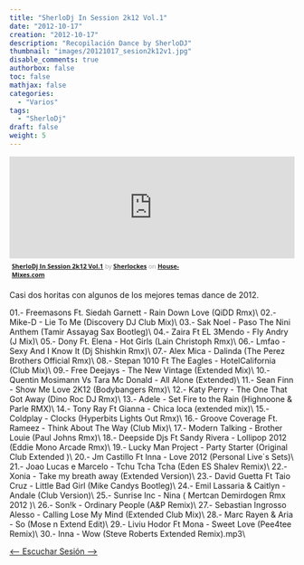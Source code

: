 ```yaml
---
title: "SherloDj In Session 2k12 Vol.1"
date: "2012-10-17"
creation: "2012-10-17"
description: "Recopilación Dance by SherloDJ"
thumbnail: "images/20121017_sesion2k12v1.jpg"
disable_comments: true
authorbox: false
toc: false
mathjax: false
categories:
  - "Varios"
tags:
  - "SherloDj"
draft: false
weight: 5
---
```


<iframe width="100%" height="180" src="https://www.house-mixes.com/sharewidget/iframe/?autoplay=false&feed=%2fapi%2fShareWidget%2fSingle%2faudios-223897" frameborder="0"></iframe><div style="clear:both; height:3px; width:300;"></div><p style="display:block; font-size:11px; font-family: 'Open Sans', Helvetica, Arial, sans-serif; margin:0; padding: 3px 4px; color:#999; width:300;"><a href='http://www.house-mixes.com/profile/Sherlockes/play/sherlodj-in-session-2k12-vol1'><strong>SherloDj   In Session 2k12 Vol.1</strong></a> by <a href='http://www.house-mixes.com/profile/Sherlockes'><strong>Sherlockes</strong></a> on <a href='https://www.house-mixes.com'><strong>House-Mixes.com</strong></a></p><div style="clear:both; height:3px;"></div>

  
Casi dos horitas con algunos de los mejores temas dance de 2012.


01.- Freemasons Ft. Siedah Garnett - Rain Down Love (QiDD Rmx)\\
02.- Mike-D - Lie To Me (Discovery DJ Club Mix)\\
03.- Sak Noel - Paso The Nini Anthem (Tamir Assayag Sax Bootleg)\\
04.- Zaira Ft EL 3Mendo - Fly Andry (J Mix)\\
05.- Dony Ft. Elena - Hot Girls (Lain Christoph Rmx)\\
06.- Lmfao - Sexy And I Know It (Dj Shishkin Rmx)\\
07.- Alex Mica - Dalinda (The Perez Brothers Official Rmx)\\
08.- Stepan 1010 Ft The Eagles - HotelCalifornia (Club Mix)\\
09.- Free Deejays - The New Vintage (Extended Mix)\\
10.- Quentin Mosimann Vs Tara Mc Donald - All Alone (Extended)\\
11.- Sean Finn - Show Me Love 2K12 (Bodybangers Rmx)\\
12.- Katy Perry - The One That Got Away (Dino Roc DJ Rmx)\\
13.- Adele - Set Fire to the Rain (Highnoone & Parle RMX)\\
14.- Tony Ray Ft Gianna - Chica loca (extended mix)\\
15.- Coldplay - Clocks (Hyperbits Lights Out Rmx)\\
16.- Groove Coverage Ft. Rameez - Think About The Way (Club Mix)\\
17.- Modern Talking - Brother Louie (Paul Johns Rmx)\\
18.- Deepside Djs Ft Sandy Rivera - Lollipop 2012 (Eddie Mono Arcade Rmx)\\
19.- Lucky Man Project - Party Starter (Original Club Extended )\\
20.- Jm Castillo Ft Inna - Love 2012 (Personal Live`s Sets)\\
21.- Joao Lucas e Marcelo - Tchu Tcha Tcha (Eden ES Shalev Remix)\\
22.- Xonia - Take my breath away (Extended Version)\\
23.- David Guetta Ft Taio Cruz - Little Bad Girl (Mike Candys Bootleg)\\
24.- Emil Lassaria & Caitlyn - Andale (Club Version)\\
25.- Sunrise Inc - Nina ( Mertcan Demirdogen Rmx 2012 )\\
26.- Son!k - Ordinary People (A&P Remix)\\
27.- Sebastian Ingrosso Alesso - Calling Lose My Mind (Extended Club Mix)\\
28.- Marc Rayen & Aria - So (Mose n Extend Edit)\\
29.- Liviu Hodor Ft Mona - Sweet Love (Pee4tee Remix)\\
30.- Inna - Wow (Steve Roberts Extended Remix).mp3\\

[<-- Escuchar Sesión -->][11]

[11]: https://www.house-mixes.com/profile/Sherlockes/play/sherlodj-in-session-2k12-vol1